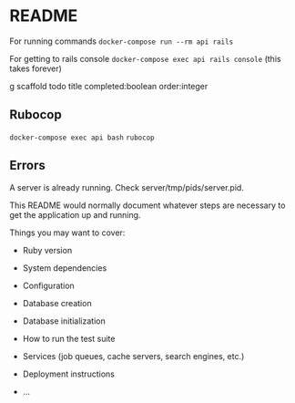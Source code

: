 # README

For running commands
`docker-compose run --rm api rails`

For getting to rails console
`docker-compose exec api rails console` (this takes forever)

g scaffold todo title completed:boolean order:integer

## Rubocop

`docker-compose exec api bash`
`rubocop`

## Errors

A server is already running.
Check server/tmp/pids/server.pid.

This README would normally document whatever steps are necessary to get the
application up and running.

Things you may want to cover:

- Ruby version

- System dependencies

- Configuration

- Database creation

- Database initialization

- How to run the test suite

- Services (job queues, cache servers, search engines, etc.)

- Deployment instructions

- ...

